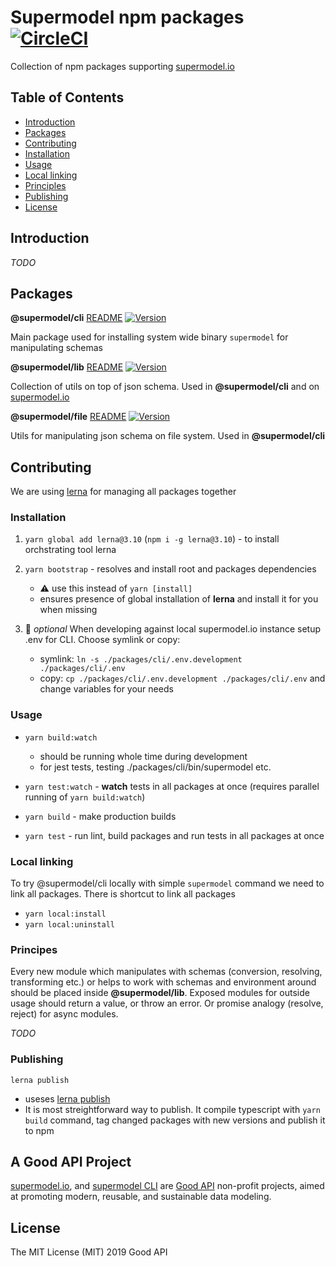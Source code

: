 # Supermodel npm packages [![CircleCI][supermodel-ci-badge]][supermodel-ci]

Collection of npm packages supporting [supermodel.io](https://supermodel.io)

## Table of Contents

- [Introduction](#introduction)
- [Packages](#packages)
- [Contributing](#contributing)
- [Installation](#installation)
- [Usage](#usage)
- [Local linking](#local-linking)
- [Principles](#principles)
- [Publishing](#publishing)
- [License](#license)

## Introduction

*TODO*

## Packages

**@supermodel/cli** [README](https://github.com/supermodel/supermodel/tree/master/packages/cli#readme) [![Version][supermodel-cli-version]][supermodel-cli-package]

Main package used for installing system wide binary `supermodel` for manipulating schemas

**@supermodel/lib** [README](https://github.com/supermodel/supermodel/tree/master/packages/lib#readme) [![Version][supermodel-lib-version]][supermodel-lib-package]

Collection of utils on top of json schema. Used in **@supermodel/cli** and on [supermodel.io](https://supermodel.io)

**@supermodel/file** [README](https://github.com/supermodel/supermodel/tree/master/packages/file#readme) [![Version][supermodel-file-version]][supermodel-file-package]

Utils for manipulating json schema on file system. Used in **@supermodel/cli**

## Contributing

We are using [lerna](https://github.com/lerna/lerna) for managing all packages together

### Installation

1. `yarn global add lerna@3.10` (`npm i -g lerna@3.10`) - to install orchstrating tool lerna
2. `yarn bootstrap` - resolves and install root and packages dependencies

    - ⚠️ use this instead of `yarn [install]`
    - ensures presence of global installation of **lerna** and install it for you when missing

3. 🤔 *optional* When developing against local supermodel.io instance setup .env for CLI. Choose symlink or copy:

    - symlink: `ln -s ./packages/cli/.env.development ./packages/cli/.env`
    - copy: `cp ./packages/cli/.env.development ./packages/cli/.env` and change variables for your needs

### Usage

- `yarn build:watch`
  - should be running whole time during development
  - for jest tests, testing ./packages/cli/bin/supermodel etc.
- `yarn test:watch` - **watch** tests in all packages at once (requires parallel running of `yarn build:watch`)

- `yarn build` - make production builds
- `yarn test` - run lint, build packages and run tests in all packages at once

### Local linking

To try @supermodel/cli locally with simple `supermodel` command we need to link all packages.
There is shortcut to link all packages

- `yarn local:install`
- `yarn local:uninstall`

### Principes

Every new module which manipulates with schemas (conversion, resolving, transforming etc.) or helps to work with schemas and environment around should be placed inside **@supermodel/lib**. Exposed modules for outside usage should return a value, or throw an error. Or promise analogy (resolve, reject) for async modules.

*TODO*

### Publishing

`lerna publish`

- useses [lerna publish](https://github.com/lerna/lerna/tree/master/commands/publish#readme)
- It is most streightforward way to publish. It compile typescript with `yarn build` command, tag changed packages with new versions and publish it to npm

## A Good API Project

[supermodel.io](http://supermodel.io), and [supermodel CLI](https://github.com/supermodel/supermodel/tree/master/packages/cli#readme) are [Good API](http://goodapi.co) non-profit projects, aimed at promoting modern, reusable, and sustainable data modeling.

## License

The MIT License (MIT) 2019 Good API

<!-- urls -->
[supermodel-ci-badge]: https://circleci.com/gh/supermodel/supermodel.svg?style=svg
[supermodel-ci]: https://circleci.com/gh/supermodel/supermodel
[supermodel-cli-version]: https://img.shields.io/npm/v/@supermodel/cli.svg?style=flat-square
[supermodel-cli-package]: https://www.npmjs.com/package/@supermodel/cli
[supermodel-lib-version]: https://img.shields.io/npm/v/@supermodel/lib.svg?style=flat-square
[supermodel-lib-package]: https://www.npmjs.com/package/@supermodel/lib
[supermodel-file-version]: https://img.shields.io/npm/v/@supermodel/file.svg?style=flat-square
[supermodel-file-package]: https://www.npmjs.com/package/@supermodel/file